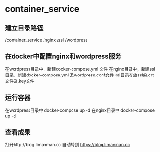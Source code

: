 # container_service
## 建立目录路径
/container_service
/nginx
  /ssl
/wordpress

## 在docker中配置nginx和wordpress服务
在wordpress目录中，新建docker-compose.yml 文件
在nginx目录中，新建ssl目录，新建docker-compose.yml 及wordpress.conf文件
ssl目录存放ssl的.crt文件及.key文件

## 运行容器
在wordpress目录中
docker-compose up -d
在nginx目录中
docker-compose up -d

## 查看成果
打开http://blog.limanman.cc 自动转到 https://blog.limanman.cc
